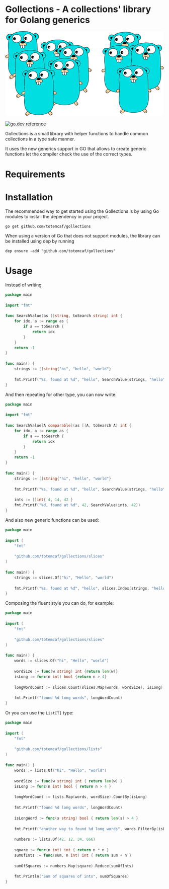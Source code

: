 # Gollections - A collections' library for Golang generics
![Gollections](gollections.png)

[![go.dev reference](https://img.shields.io/badge/go.dev-reference-007d9c?logo=go&logoColor=white&style=flat-square)](https://pkg.go.dev/mod/github.com/totemcaf/gollections)

Gollections is a small library with helper functions to handle common collections in a type safe manner.

It uses the new generics support in GO that allows to create generic functions let the compiler check the use
of the correct types.

# Requirements

# Installation

The recommended way to get started using the Gollections is by using Go modules to install the dependency in your project.

    go get github.com/totemcaf/gollections

When using a version of Go that does not support modules, the library can be installed using dep by running

    dep ensure -add "github.com/totemcaf/gollections"

# Usage

Instead of writing

```go
package main

import "fmt"

func SearchValue(as []string, toSearch string) int {
    for idx, a := range as {
        if a == toSearch {
            return idx
        }
    }
    return -1
}

func main() {
    strings := []string{"hi", "hello", "world"}

    fmt.Printf("%s, found at %d", "hello", SearchValue(strings, "hello"))
}
```

And then repeating for other type, you can now write:

```go
package main

import "fmt"

func SearchValue[A comparable](as []A, toSearch A) int {
    for idx, a := range as {
        if a == toSearch {
            return idx
        }
    }
    return -1
}

func main() {
    strings := []string{"hi", "hello", "world"}

    fmt.Printf("%s, found at %d", "hello", SearchValue(strings, "hello"))

    ints := []int{ 4, 14, 42 }
    fmt.Printf("%d, found at %d", 42, SearchValue(ints, 42))
}
```

And also new generic functions can be used:

```go
package main

import (
    "fmt"

    "github.com/totemcaf/gollections/slices"
)

func main() {
    strings := slices.Of("hi", "Hello", "world")

    fmt.Printf("%s, found at %d", "hello", slices.Index(strings, "hello"))
}
```

Composing the fluent style you can do, for example:

```go
package main

import (
    "fmt"

    "github.com/totemcaf/gollections/slices"
)

func main() {
    words := slices.Of("hi", "Hello", "world")

    wordSize := func(w string) int {return len(w)}
    isLong := func(n int) bool {return n > 4}
    
    longWordCount := slices.Count(slices.Map(words, wordSize), isLong) 

    fmt.Printf("found %d long words", longWordCount)
}
```

Or you can use the `List[T]` type:

```go
package main

import (
    "fmt"

    "github.com/totemcaf/gollections/lists"
)

func main() {
    words := lists.Of("hi", "Hello", "world")

    wordSize := func(w string) int { return len(w) }
    isLong := func(n int) bool { return n > 4 }

    longWordCount := lists.Map(words, wordSize).CountBy(isLong)

    fmt.Printf("found %d long words", longWordCount)

    isLongWord := func(s string) bool { return len(s) > 4 }

    fmt.Printf("another way to found %d long words", words.FilterBy(isLongWord).Count())

    numbers := lists.Of(42, 12, 34, 666)

    square := func(n int) int { return n * n }
    sumOfInts := func(sum, n int) int { return sum + n }

    sumOfSquares := numbers.Map(square).Reduce(sumOfInts)

    fmt.Println("Sum of squares of ints", sumOfSquares)
}
```
